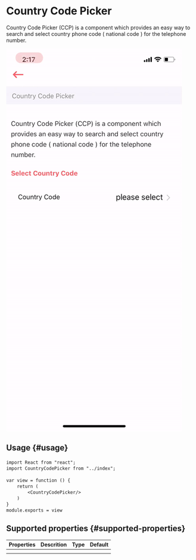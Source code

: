 # Country Code Picker

Country Code Picker \(CCP\) is a component which provides an easy way to search and select country phone code \( national code \) for the telephone number.

![](../.gitbook/assets/country-picker.gif)

## Usage {#usage}

```text
import React from "react";
import CountryCodePicker from "../index";

var view = function () {
    return (
        <CountryCodePicker/>
    )
}
module.exports = view

```

## Supported properties {#supported-properties}

| Properties | Descrition | Type | Default |
| :--- | :--- | :--- | :--- |
|  |  |  |  |
|  |  |  |  |



